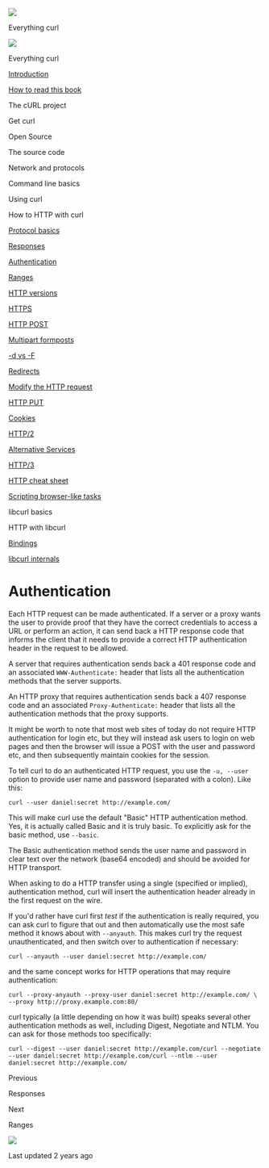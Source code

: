<a href="../index.html" class="link-a079aa82--primary-53a25e66--logoLink-10d08504"></a>

<img src="https://gblobscdn.gitbook.com/orgs%2F-LxuH0qSm4xO9nWfEBlB%2Favatar.png?alt=media" class="image-67b14f24--avatar-1c1d03ec" />

<span class="text-4505230f--UIH400-4e41e82a--textContentFamily-49a318e1--spaceNameText-677c2969">Everything curl</span>

<a href="../index.html" class="link-a079aa82--primary-53a25e66--logoLink-10d08504"></a>

<img src="https://gblobscdn.gitbook.com/orgs%2F-LxuH0qSm4xO9nWfEBlB%2Favatar.png?alt=media" class="image-67b14f24--avatar-1c1d03ec" />

<span class="text-4505230f--UIH400-4e41e82a--textContentFamily-49a318e1--spaceNameText-677c2969">Everything curl</span>

<a href="../index.html" class="navButton-94f2579c--navButtonClickable-161b88ca"><span class="text-4505230f--UIH300-2063425d--textContentFamily-49a318e1--navButtonLabel-14a4968f">Introduction</span></a>

<a href="../how-to-read.html" class="navButton-94f2579c--navButtonClickable-161b88ca"><span class="text-4505230f--UIH300-2063425d--textContentFamily-49a318e1--navButtonLabel-14a4968f">How to read this book</span></a>

<span class="text-4505230f--UIH300-2063425d--textContentFamily-49a318e1--navButtonLabel-14a4968f">The cURL project</span>

<span class="text-4505230f--UIH300-2063425d--textContentFamily-49a318e1--navButtonLabel-14a4968f">Get curl</span>

<span class="text-4505230f--UIH300-2063425d--textContentFamily-49a318e1--navButtonLabel-14a4968f">Open Source</span>

<span class="text-4505230f--UIH300-2063425d--textContentFamily-49a318e1--navButtonLabel-14a4968f">The source code</span>

<span class="text-4505230f--UIH300-2063425d--textContentFamily-49a318e1--navButtonLabel-14a4968f">Network and protocols</span>

<span class="text-4505230f--UIH300-2063425d--textContentFamily-49a318e1--navButtonLabel-14a4968f">Command line basics</span>

<span class="text-4505230f--UIH300-2063425d--textContentFamily-49a318e1--navButtonLabel-14a4968f">Using curl</span>

<span class="text-4505230f--UIH300-2063425d--textContentFamily-49a318e1--navButtonLabel-14a4968f">How to HTTP with curl</span>

<a href="basics.html" class="navButton-94f2579c--pageItemWithChildrenNested-2c5d8183--navButtonClickable-161b88ca"><span class="text-4505230f--UIH300-2063425d--textContentFamily-49a318e1--navButtonLabel-14a4968f">Protocol basics</span></a>

<a href="response.html" class="navButton-94f2579c--pageItemWithChildrenNested-2c5d8183--navButtonClickable-161b88ca"><span class="text-4505230f--UIH300-2063425d--textContentFamily-49a318e1--navButtonLabel-14a4968f">Responses</span></a>

<a href="auth.html" class="navButton-94f2579c--pageItemWithChildrenNested-2c5d8183--navButtonClickable-161b88ca--navButtonOpened-6a88552e"><span class="text-4505230f--UIH300-2063425d--textContentFamily-49a318e1--navButtonLabel-14a4968f">Authentication</span></a>

<a href="ranges.html" class="navButton-94f2579c--pageItemWithChildrenNested-2c5d8183--navButtonClickable-161b88ca"><span class="text-4505230f--UIH300-2063425d--textContentFamily-49a318e1--navButtonLabel-14a4968f">Ranges</span></a>

<a href="versions.html" class="navButton-94f2579c--pageItemWithChildrenNested-2c5d8183--navButtonClickable-161b88ca"><span class="text-4505230f--UIH300-2063425d--textContentFamily-49a318e1--navButtonLabel-14a4968f">HTTP versions</span></a>

<a href="https.html" class="navButton-94f2579c--pageItemWithChildrenNested-2c5d8183--navButtonClickable-161b88ca"><span class="text-4505230f--UIH300-2063425d--textContentFamily-49a318e1--navButtonLabel-14a4968f">HTTPS</span></a>

<a href="post.html" class="navButton-94f2579c--pageItemWithChildrenNested-2c5d8183--navButtonClickable-161b88ca"><span class="text-4505230f--UIH300-2063425d--textContentFamily-49a318e1--navButtonLabel-14a4968f">HTTP POST</span></a>

<a href="multipart.html" class="navButton-94f2579c--pageItemWithChildrenNested-2c5d8183--navButtonClickable-161b88ca"><span class="text-4505230f--UIH300-2063425d--textContentFamily-49a318e1--navButtonLabel-14a4968f">Multipart formposts</span></a>

<a href="postvspost.html" class="navButton-94f2579c--pageItemWithChildrenNested-2c5d8183--navButtonClickable-161b88ca"><span class="text-4505230f--UIH300-2063425d--textContentFamily-49a318e1--navButtonLabel-14a4968f">-d vs -F</span></a>

<a href="redirects.html" class="navButton-94f2579c--pageItemWithChildrenNested-2c5d8183--navButtonClickable-161b88ca"><span class="text-4505230f--UIH300-2063425d--textContentFamily-49a318e1--navButtonLabel-14a4968f">Redirects</span></a>

<a href="requests.html" class="navButton-94f2579c--pageItemWithChildrenNested-2c5d8183--navButtonClickable-161b88ca"><span class="text-4505230f--UIH300-2063425d--textContentFamily-49a318e1--navButtonLabel-14a4968f">Modify the HTTP request</span></a>

<a href="put.html" class="navButton-94f2579c--pageItemWithChildrenNested-2c5d8183--navButtonClickable-161b88ca"><span class="text-4505230f--UIH300-2063425d--textContentFamily-49a318e1--navButtonLabel-14a4968f">HTTP PUT</span></a>

<a href="cookies.html" class="navButton-94f2579c--pageItemWithChildrenNested-2c5d8183--navButtonClickable-161b88ca"><span class="text-4505230f--UIH300-2063425d--textContentFamily-49a318e1--navButtonLabel-14a4968f">Cookies</span></a>

<a href="http2.html" class="navButton-94f2579c--pageItemWithChildrenNested-2c5d8183--navButtonClickable-161b88ca"><span class="text-4505230f--UIH300-2063425d--textContentFamily-49a318e1--navButtonLabel-14a4968f">HTTP/2</span></a>

<a href="altsvc.html" class="navButton-94f2579c--pageItemWithChildrenNested-2c5d8183--navButtonClickable-161b88ca"><span class="text-4505230f--UIH300-2063425d--textContentFamily-49a318e1--navButtonLabel-14a4968f">Alternative Services</span></a>

<a href="http3.html" class="navButton-94f2579c--pageItemWithChildrenNested-2c5d8183--navButtonClickable-161b88ca"><span class="text-4505230f--UIH300-2063425d--textContentFamily-49a318e1--navButtonLabel-14a4968f">HTTP/3</span></a>

<a href="cheatsheet.html" class="navButton-94f2579c--pageItemWithChildrenNested-2c5d8183--navButtonClickable-161b88ca"><span class="text-4505230f--UIH300-2063425d--textContentFamily-49a318e1--navButtonLabel-14a4968f">HTTP cheat sheet</span></a>

<a href="browserlike.html" class="navButton-94f2579c--pageItemWithChildrenNested-2c5d8183--navButtonClickable-161b88ca"><span class="text-4505230f--UIH300-2063425d--textContentFamily-49a318e1--navButtonLabel-14a4968f">Scripting browser-like tasks</span></a>

<span class="text-4505230f--UIH300-2063425d--textContentFamily-49a318e1--navButtonLabel-14a4968f">libcurl basics</span>

<span class="text-4505230f--UIH300-2063425d--textContentFamily-49a318e1--navButtonLabel-14a4968f">HTTP with libcurl</span>

<a href="../bindings.html" class="navButton-94f2579c--navButtonClickable-161b88ca"><span class="text-4505230f--UIH300-2063425d--textContentFamily-49a318e1--navButtonLabel-14a4968f">Bindings</span></a>

<a href="../internals.html" class="navButton-94f2579c--navButtonClickable-161b88ca"><span class="text-4505230f--UIH300-2063425d--textContentFamily-49a318e1--navButtonLabel-14a4968f">libcurl internals</span></a>

<a href="../bookindex.html" class="navButton-94f2579c--navButtonClickable-161b88ca"><span class="text-4505230f--UIH300-2063425d--textContentFamily-49a318e1--navButtonLabel-14a4968f"></span></a>

<a href="https://www.gitbook.com/?utm_source=content&amp;utm_medium=trademark&amp;utm_campaign=curl-1" class="reset-3c756112--trademark-a8da4b94"></a>

<span class="text-4505230f--TextH200-a3425406--textUIFamily-5ebd8e40"></span>

# <span class="text-4505230f--DisplayH900-bfb998fa--textContentFamily-49a318e1">Authentication</span>

<span class="text-4505230f--UIH300-2063425d--textUIFamily-5ebd8e40--text-8ee2c8b2"></span>

<span class="text-4505230f--TextH400-3033861f--textContentFamily-49a318e1"><span data-key="b27534e8caa64fb1a1d7659c7c6a1601"><span data-offset-key="b27534e8caa64fb1a1d7659c7c6a1601:0">Each HTTP request can be made authenticated. If a server or a proxy wants the user to provide proof that they have the correct credentials to access a URL or perform an action, it can send back a HTTP response code that informs the client that it needs to provide a correct HTTP authentication header in the request to be allowed.</span></span></span>

<span class="text-4505230f--TextH400-3033861f--textContentFamily-49a318e1"><span data-key="806deb4204034306b5776d1de3a87f99"><span data-offset-key="806deb4204034306b5776d1de3a87f99:0">A server that requires authentication sends back a 401 response code and an associated </span><span data-offset-key="806deb4204034306b5776d1de3a87f99:1">`WWW-Authenticate:`</span><span data-offset-key="806deb4204034306b5776d1de3a87f99:2"> header that lists all the authentication methods that the server supports.</span></span></span>

<span class="text-4505230f--TextH400-3033861f--textContentFamily-49a318e1"><span data-key="3e3d79b2cf2b49399cc57f562a4e89a6"><span data-offset-key="3e3d79b2cf2b49399cc57f562a4e89a6:0">An HTTP proxy that requires authentication sends back a 407 response code and an associated </span><span data-offset-key="3e3d79b2cf2b49399cc57f562a4e89a6:1">`Proxy-Authenticate:`</span><span data-offset-key="3e3d79b2cf2b49399cc57f562a4e89a6:2"> header that lists all the authentication methods that the proxy supports.</span></span></span>

<span class="text-4505230f--TextH400-3033861f--textContentFamily-49a318e1"><span data-key="60ef948199484ea896b9c938524e0faf"><span data-offset-key="60ef948199484ea896b9c938524e0faf:0">It might be worth to note that most web sites of today do not require HTTP authentication for login etc, but they will instead ask users to login on web pages and then the browser will issue a POST with the user and password etc, and then subsequently maintain cookies for the session.</span></span></span>

<span class="text-4505230f--TextH400-3033861f--textContentFamily-49a318e1"><span data-key="7b89a2eb8b014f6d98ca9baad77fd8cd"><span data-offset-key="7b89a2eb8b014f6d98ca9baad77fd8cd:0">To tell curl to do an authenticated HTTP request, you use the </span><span data-offset-key="7b89a2eb8b014f6d98ca9baad77fd8cd:1">`-u, --user`</span><span data-offset-key="7b89a2eb8b014f6d98ca9baad77fd8cd:2"> option to provide user name and password (separated with a colon). Like this:</span></span></span>

    curl --user daniel:secret http://example.com/

<span class="text-4505230f--TextH400-3033861f--textContentFamily-49a318e1"><span data-key="4754339d608143c88208741c52966bed"><span data-offset-key="4754339d608143c88208741c52966bed:0">This will make curl use the default "Basic" HTTP authentication method. Yes, it is actually called Basic and it is truly basic. To explicitly ask for the basic method, use </span><span data-offset-key="4754339d608143c88208741c52966bed:1">`--basic`</span><span data-offset-key="4754339d608143c88208741c52966bed:2">.</span></span></span>

<span class="text-4505230f--TextH400-3033861f--textContentFamily-49a318e1"><span data-key="fab766fcfd074b7989c5522fa153b7eb"><span data-offset-key="fab766fcfd074b7989c5522fa153b7eb:0">The Basic authentication method sends the user name and password in clear text over the network (base64 encoded) and should be avoided for HTTP transport.</span></span></span>

<span class="text-4505230f--TextH400-3033861f--textContentFamily-49a318e1"><span data-key="d4e541e8cecf493c95ed90b369e0e190"><span data-offset-key="d4e541e8cecf493c95ed90b369e0e190:0">When asking to do a HTTP transfer using a single (specified or implied), authentication method, curl will insert the authentication header already in the first request on the wire.</span></span></span>

<span class="text-4505230f--TextH400-3033861f--textContentFamily-49a318e1"><span data-key="6be8bc3706964869b73bb7e94b4f81f4"><span data-offset-key="6be8bc3706964869b73bb7e94b4f81f4:0">If you'd rather have curl first </span><span data-offset-key="6be8bc3706964869b73bb7e94b4f81f4:1">_test_</span><span data-offset-key="6be8bc3706964869b73bb7e94b4f81f4:2"> if the authentication is really required, you can ask curl to figure that out and then automatically use the most safe method it knows about with </span><span data-offset-key="6be8bc3706964869b73bb7e94b4f81f4:3">`--anyauth`</span><span data-offset-key="6be8bc3706964869b73bb7e94b4f81f4:4">. This makes curl try the request unauthenticated, and then switch over to authentication if necessary:</span></span></span>

    curl --anyauth --user daniel:secret http://example.com/

<span class="text-4505230f--TextH400-3033861f--textContentFamily-49a318e1"><span data-key="28a27f729aea4873be3ac0e883e19e8d"><span data-offset-key="28a27f729aea4873be3ac0e883e19e8d:0">and the same concept works for HTTP operations that may require authentication:</span></span></span>

    curl --proxy-anyauth --proxy-user daniel:secret http://example.com/ \     --proxy http://proxy.example.com:80/

<span class="text-4505230f--TextH400-3033861f--textContentFamily-49a318e1"><span data-key="6c9b8832659042d3a9e6157705b97c82"><span data-offset-key="6c9b8832659042d3a9e6157705b97c82:0">curl typically (a little depending on how it was built) speaks several other authentication methods as well, including Digest, Negotiate and NTLM. You can ask for those methods too specifically:</span></span></span>

    curl --digest --user daniel:secret http://example.com/curl --negotiate --user daniel:secret http://example.com/curl --ntlm --user daniel:secret http://example.com/

<a href="response.html" class="reset-3c756112--card-6570f064--whiteCard-fff091a4--cardPrevious-56a5e674"></a>

<span class="text-4505230f--TextH200-a3425406--textContentFamily-49a318e1">Previous</span>

<span class="text-4505230f--UIH400-4e41e82a--textContentFamily-49a318e1">Responses</span>

<a href="ranges.html" class="reset-3c756112--card-6570f064--whiteCard-fff091a4--cardNext-19241c42"></a>

<span class="text-4505230f--TextH200-a3425406--textContentFamily-49a318e1">Next</span>

<span class="text-4505230f--UIH400-4e41e82a--textContentFamily-49a318e1">Ranges</span>

<img src="https://avatars.githubusercontent.com/u/66654881?v=4" class="image-67b14f24--avatar-1c1d03ec" />

<span class="text-4505230f--TextH200-a3425406--textContentFamily-49a318e1">Last updated 2 years ago</span>

<span class="text-4505230f--UIH300-2063425d--textUIFamily-5ebd8e40"></span>
